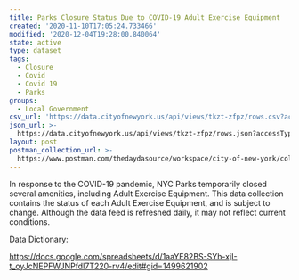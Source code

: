 ```yaml
---
title: Parks Closure Status Due to COVID-19 Adult Exercise Equipment
created: '2020-11-10T17:05:24.733466'
modified: '2020-12-04T19:28:00.840064'
state: active
type: dataset
tags:
  - Closure
  - Covid
  - Covid 19
  - Parks
groups:
  - Local Government
csv_url: 'https://data.cityofnewyork.us/api/views/tkzt-zfpz/rows.csv?accessType=DOWNLOAD'
json_url: >-
  https://data.cityofnewyork.us/api/views/tkzt-zfpz/rows.json?accessType=DOWNLOAD
layout: post
postman_collection_url: >-
  https://www.postman.com/thedaydasource/workspace/city-of-new-york/collection/15909983-d2964d2e-6f89-4846-9c35-36f1f3063c8d
---
```

In response to the COVID-19 pandemic, NYC Parks temporarily closed several amenities, including Adult Exercise Equipment. This data collection contains the status of each Adult Exercise Equipment, and is subject to change. Although the data feed is refreshed daily, it may not reflect current conditions.

Data Dictionary:

https://docs.google.com/spreadsheets/d/1aaYE82BS-SYh-xjI-t_oyJcNEPFWJNPfdI7T220-rv4/edit#gid=1499621902
